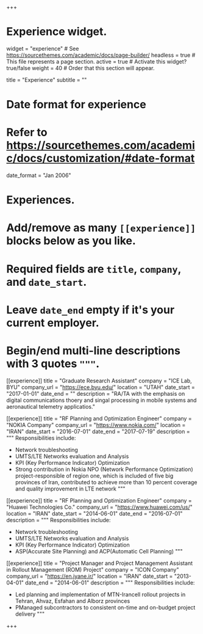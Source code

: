 +++
# Experience widget.
widget = "experience"  # See https://sourcethemes.com/academic/docs/page-builder/
headless = true  # This file represents a page section.
active = true  # Activate this widget? true/false
weight = 40  # Order that this section will appear.

title = "Experience"
subtitle = ""

# Date format for experience
#   Refer to https://sourcethemes.com/academic/docs/customization/#date-format
date_format = "Jan 2006"

# Experiences.
#   Add/remove as many `[[experience]]` blocks below as you like.
#   Required fields are `title`, `company`, and `date_start`.
#   Leave `date_end` empty if it's your current employer.
#   Begin/end multi-line descriptions with 3 quotes `"""`.
[[experience]]
  title = "Graduate Research Assistant"
  company = "ICE Lab, BYU"
  company_url = "https://ece.byu.edu/"
  location = "UTAH"
  date_start = "2017-01-01"
  date_end = ""
  description = "RA/TA with the emphasis on digital communications thoery and singal processing in mobile systems and aeronautical telemetry applicatios."


[[experience]]
  title = "RF Planning and Optimization Engineer"
  company = "NOKIA Company"
  company_url = "https://www.nokia.com/"
  location = "IRAN"
  date_start = "2016-07-01"
  date_end = "2017-07-19"
  description = """ Responsibilities include:
  
  * Network troubleshooting
  * UMTS/LTE Networks evaluation and Analysis
  * KPI (Key Performance Indicator) Optimization
  * Strong contribution in Nokia NPO (Network Performance Optimization) project-responsible of region one, which is included of five big provinces of Iran, contributed to achieve more than 10 percent coverage and quality improvement in LTE network
  """

[[experience]]
  title = "RF Planning and Optimization Engineer"
  company = "Huawei Technologies Co."
  company_url = "https://www.huawei.com/us/"
  location = "IRAN"
  date_start = "2014-06-01"
  date_end = "2016-07-01"
  description = """ Responsibilities include:
  
  * Network troubleshooting
  * UMTS/LTE Networks evaluation and Analysis
  * KPI (Key Performance Indicator) Optimization
  * ASP(Accurate Site Planning) and ACP(Automatic Cell Planning)
  """

[[experience]]
  title = "Project Manager and Project Management Assistant in Rollout Management (ROM) Project"
  company = "ICON Company"
  company_url = "https://en.jyane.ir/"
  location = "IRAN"
  date_start = "2013-04-01"
  date_end = "2014-06-01"
  description = """ Responsibilities include:
  
  * Led planning and implementation of MTN-Irancell rollout projects in Tehran, Ahvaz, Esfahan and Alborz provinces
  * PManaged subcontractors to consistent on-time and on-budget project delivery
  """

+++
